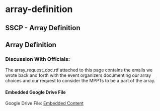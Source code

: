 # array-definition

## SSCP - Array Definition

## Array Definition

### Discussion With Officials:

The array\_request\_doc.rtf attached to this page contains the emails we wrote back and forth with the event organizers documenting our array choices and our request to consider the MPPTs to be a part of the array.&#x20;

#### Embedded Google Drive File

Google Drive File: [Embedded Content](https://drive.google.com/embeddedfolderview?id=1xTB8pltcsmWOhCB6y1XIdR7H7JSaL-n_#list)
